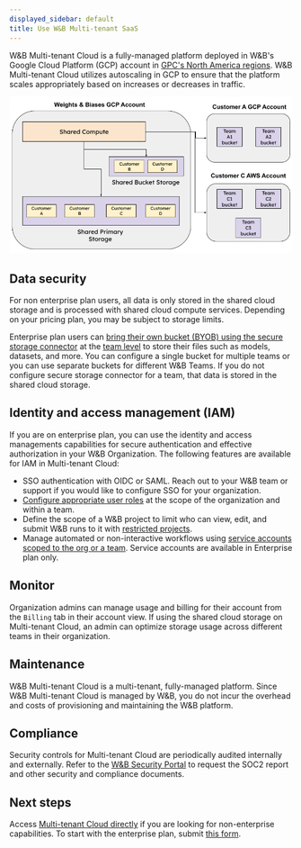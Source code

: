 ```yaml
---
displayed_sidebar: default
title: Use W&B Multi-tenant SaaS
---
```


W&B Multi-tenant Cloud is a fully-managed platform deployed in W&B's Google Cloud Platform (GCP) account in [GPC's North America regions](https://cloud.google.com/compute/docs/regions-zones). W&B Multi-tenant Cloud utilizes autoscaling in GCP to ensure that the platform scales appropriately based on increases or decreases in traffic. 

![](/images/hosting/saas_cloud_arch.png)

## Data security

For non enterprise plan users, all data is only stored in the shared cloud storage and is processed with shared cloud compute services. Depending on your pricing plan, you may be subject to storage limits.

Enterprise plan users can [bring their own bucket (BYOB) using the secure storage connector](../data-security/secure-storage-connector.md) at the [team level](../data-security/secure-storage-connector.md#configuration-options) to store their files such as models, datasets, and more. You can configure a single bucket for multiple teams or you can use separate buckets for different W&B Teams. If you do not configure secure storage connector for a team, that data is stored in the shared cloud storage.

## Identity and access management (IAM)
If you are on enterprise plan, you can use the identity and access managements capabilities for secure authentication and effective authorization in your W&B Organization. The following features are available for IAM in Multi-tenant Cloud:

* SSO authentication with OIDC or SAML. Reach out to your W&B team or support if you would like to configure SSO for your organization.
* [Configure appropriate user roles](../iam/manage-organization.md#assign-or-update-a-users-role) at the scope of the organization and within a team.
* Define the scope of a W&B project to limit who can view, edit, and submit W&B runs to it with [restricted projects](../iam/restricted-projects.md).
* Manage automated or non-interactive workflows using [service accounts scoped to the org or a team](../iam/service-accounts.md). Service accounts are available in Enterprise plan only.

## Monitor
Organization admins can manage usage and billing for their account from the `Billing` tab in their account view. If using the shared cloud storage on Multi-tenant Cloud, an admin can optimize storage usage across different teams in their organization.

## Maintenance
W&B Multi-tenant Cloud is a multi-tenant, fully-managed platform. Since W&B Multi-tenant Cloud is managed by W&B, you do not incur the overhead and costs of provisioning and maintaining the W&B platform.

## Compliance 
Security controls for Multi-tenant Cloud are periodically audited internally and externally. Refer to the [W&B Security Portal](https://security.wandb.ai/) to request the SOC2 report and other security and compliance documents.

## Next steps
Access [Multi-tenant Cloud directly](https://wandb.ai) if you are looking for non-enterprise capabilities. To start with the enterprise plan, submit [this form](https://wandb.ai/site/for-enterprise/multi-tenant-saas-trial).